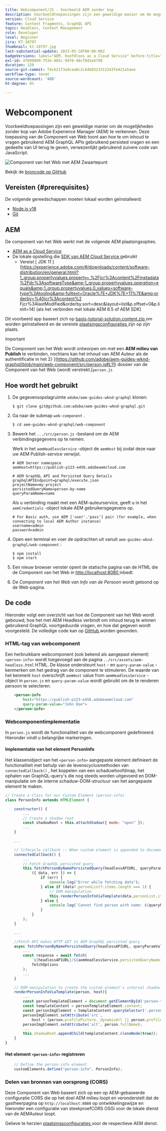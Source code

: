 ```yaml
---
title: Webcomponent/JS - Voorbeeld AEM zonder kop
description: Voorbeeldtoepassingen zijn een geweldige manier om de mogelijkheden zonder kop van Adobe Experience Manager (AEM) te verkennen. Deze Web Component/JS toepassing toont aan hoe te om inhoud te vragen gebruikend AEM GraphQL APIs gebruikend persisted query's.
version: Cloud Service
feature: Content Fragments, GraphQL API
topic: Headless, Content Management
role: Developer
level: Beginner
jira: KT-10797
thumbnail: kt-10797.jpg
last-substantial-update: 2023-05-10T00:00:00Z
badgeVersions: label="AEM, hoofdloos as a Cloud Service" before-title="false"
exl-id: 4f090809-753e-465c-9970-48cf0d1e4790
duration: 129
source-git-commit: f4c621f3a9caa8c2c64b8323312343fe421a5aee
workflow-type: tm+mt
source-wordcount: '488'
ht-degree: 0%

---
```


# Webcomponent

Voorbeeldtoepassingen zijn een geweldige manier om de mogelijkheden zonder kop van Adobe Experience Manager (AEM) te verkennen. Deze toepassing van de Component van Web toont aan hoe te om inhoud te vragen gebruikend AEM GraphQL APIs gebruikend persisted vragen en een gedeelte van UI terug te geven, verwezenlijkt gebruikend zuivere code van JavaScript.

![ Component van het Web met AEM Zwaartepunt ](./assets/web-component/web-component.png)

Bekijk de [ broncode op GitHub ](https://github.com/adobe/aem-guides-wknd-graphql/tree/main/web-component)

## Vereisten {#prerequisites}

De volgende gereedschappen moeten lokaal worden geïnstalleerd:

+ [ Node.js v18 ](https://nodejs.org/en/)
+ [ Git ](https://git-scm.com/)

## AEM

De component van het Web werkt met de volgende AEM plaatsingsopties.

+ [ AEM as a Cloud Service ](https://experienceleague.adobe.com/docs/experience-manager-cloud-service/content/implementing/deploying/overview.html)
+ De lokale opstelling die [ SDK van AEM Cloud Service ](https://experienceleague.adobe.com/docs/experience-manager-learn/cloud-service/local-development-environment-set-up/overview.html) gebruikt
   + Vereist [ JDK 11 ](https://experience.adobe.com/#/downloads/content/software-distribution/en/general.html?1_group.propertyvalues.property=.%2Fjcr%3Acontent%2Fmetadata%2Fdc%3AsoftwareType&amp;1_group.propertyvalues.operation=equals&amp;1_group.propertyvalues.0_values=software-type%3Atooling&amp;fulltext=Oracle%7E+JDK%7E+11%7E&amp;orderby=%40jcr%3Acontent%2 Fjcr%3AlastModified&amp;orderby.sort=desc&amp;layout=list&amp;p.offset=0&amp;p.limit=14) (als het verbinden met lokale AEM 6.5 of AEM SDK)

Dit voorbeeld app baseert zich op [ basis-tutorial-solution.content.zip ](../multi-step/assets/explore-graphql-api/basic-tutorial-solution.content.zip) om worden geïnstalleerd en de vereiste [ plaatsingsconfiguraties ](../deployment/web-component.md) zijn op zijn plaats.


>[!IMPORTANT]
>
>De Component van het Web wordt ontworpen om met een __AEM milieu van Publish__ te verbinden, nochtans kan het inhoud van AEM Auteur als de authentificatie in het 2} ](https://github.com/adobe/aem-guides-wknd-graphql/blob/main/web-component/src/person.js#L11) dossier van de Component van het Web {wordt verstrekt.[`person.js`

## Hoe wordt het gebruikt

1. De gegevensopslagruimte `adobe/aem-guides-wknd-graphql` klonen:

   ```shell
   $ git clone git@github.com:adobe/aem-guides-wknd-graphql.git
   ```

1. Ga naar de submap `web-component` .

   ```shell
   $ cd aem-guides-wknd-graphql/web-component
   ```

1. Bewerk het `.../src/person.js` -bestand om de AEM verbindingsgegevens op te nemen:

   Werk in het `aemHeadlessService` -object de `aemHost` bij zodat deze naar uw AEM Publish-service verwijst.

   ```plain
   # AEM Server namespace
   aemHost=https://publish-p123-e456.adobeaemcloud.com
   
   # AEM GraphQL API and Persisted Query Details
   graphqlAPIEndpoint=graphql/execute.json
   projectName=my-project
   persistedQueryName=person-by-name
   queryParamName=name
   ```

   Als u verbinding maakt met een AEM-auteurservice, geeft u in het `aemCredentials` -object lokale AEM gebruikersgegevens op.

   ```plain
   # For Basic auth, use AEM ['user','pass'] pair (for example, when connecting to local AEM Author instance)
   username=admin
   password=admin
   ```

1. Open een terminal en voer de opdrachten uit vanuit `aem-guides-wknd-graphql/web-component` :

   ```shell
   $ npm install
   $ npm start
   ```

1. Een nieuw browser venster opent de statische pagina van de HTML die de Component van het Web in [ http://localhost:8080 ](http://localhost:8080) inbedt.
1. De _Component van het Web van Info van de Persoon_ wordt getoond op de Web-pagina.

## De code

Hieronder volgt een overzicht van hoe de Component van het Web wordt gebouwd, hoe het met AEM Headless verbindt om inhoud terug te winnen gebruikend GraphQL voortgeduurde vragen, en hoe dat gegeven wordt voorgesteld. De volledige code kan op [ GitHub ](https://github.com/adobe/aem-guides-wknd-graphql/tree/main/web-component) worden gevonden.

### HTML-tag van webcomponent

Een herbruikbare webcomponent (ook bekend als aangepast element) `<person-info>` wordt toegevoegd aan de pagina `../src/assets/aem-headless.html` HTML. De klasse ondersteunt `host` - en `query-param-value` -kenmerken om het gedrag van de component te stimuleren. De waarde van het kenmerk `host` overschrijft `aemHost` value from `aemHeadlessService` -object in `person.js` en `query-param-value` wordt gebruikt om de te renderen persoon te selecteren.

```html
    <person-info 
        host="https://publish-p123-e456.adobeaemcloud.com"
        query-param-value="John Doe">
    </person-info>
```

### Webcomponentimplementatie

In `person.js` wordt de functionaliteit van de webcomponent gedefinieerd. Hieronder vindt u belangrijke markeringen.

#### Implementatie van het element PersonInfo

Het klassenobject van het `<person-info>` aangepaste element definieert de functionaliteit met behulp van de levenscyclusmethoden van `connectedCallback()` , het koppelen van een schaduwhoofdmap, het ophalen van GraphQL-query&#39;s die nog steeds worden uitgevoerd en DOM-manipulatie om de interne schaduw-DOM-structuur van het aangepaste element te maken.

```javascript
// Create a Class for our Custom Element (person-info)
class PersonInfo extends HTMLElement {

    constructor() {
        ...
        // Create a shadow root
        const shadowRoot = this.attachShadow({ mode: "open" });
        ...
    }

    ...

    // lifecycle callback :: When custom element is appended to document
    connectedCallback() {
        ...
        // Fetch GraphQL persisted query
        this.fetchPersonByNamePersistedQuery(headlessAPIURL, queryParamValue).then(
            ({ data, err }) => {
                if (err) {
                    console.log("Error while fetching data");
                } else if (data?.personList?.items.length === 1) {
                    // DOM manipulation
                    this.renderPersonInfoViaTemplate(data.personList.items[0], host);
                } else {
                    console.log(`Cannot find person with name: ${queryParamValue}`);
                }
            }
        );
    }

    ...

    //Fetch API makes HTTP GET to AEM GraphQL persisted query
    async fetchPersonByNamePersistedQuery(headlessAPIURL, queryParamValue) {
        ...
        const response = await fetch(
            `${headlessAPIURL}/${aemHeadlessService.persistedQueryName}${encodedParam}`,
            fetchOptions
        );
        ...
    }

    // DOM manipulation to create the custom element's internal shadow DOM structure
    renderPersonInfoViaTemplate(person, host){
        ...
        const personTemplateElement = document.getElementById('person-template');
        const templateContent = personTemplateElement.content;
        const personImgElement = templateContent.querySelector('.person_image');
        personImgElement.setAttribute('src',
            host + (person.profilePicture._dynamicUrl || person.profilePicture._path));
        personImgElement.setAttribute('alt', person.fullName);
        ...
        this.shadowRoot.appendChild(templateContent.cloneNode(true));
    }
}
```

#### Het element `<person-info>` registreren

```javascript
    // Define the person-info element
    customElements.define("person-info", PersonInfo);
```

### Delen van bronnen van oorsprong (CORS)

Deze Component van Web baseert zich op een op AEM-gebaseerde configuratie CORS die op het doel AEM milieu loopt en veronderstelt dat de gastheerpagina op `http://localhost:8080` op ontwikkelingswijze en hieronder een configuratie van steekproefCORS OSGi voor de lokale dienst van de AEMAuteur loopt.

Gelieve te herzien [ plaatsingsconfiguraties ](../deployment/web-component.md) voor de respectieve AEM dienst.
